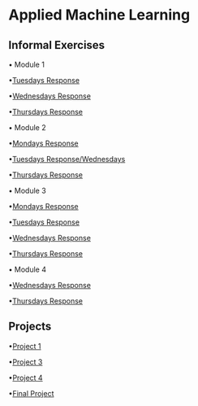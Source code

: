 # Applied Machine Learning

## Informal Exercises
• Module 1

•[Tuesdays Response](tues1.md)

•[Wednesdays Response](wed1.md)

•[Thursdays Response](https://amanroa.github.io/data310/thurs1.html)


• Module 2

•[Mondays Response](mon2.md)

•[Tuesdays Response/Wednesdays](tues2.md)

•[Thursdays Response](thurs2.md)


• Module 3

•[Mondays Response](mon3.md)

•[Tuesdays Response](tues3.md)

•[Wednesdays Response](wed3.md)

•[Thursdays Response](thurs3.md)


• Module 4


•[Wednesdays Response](wed4.md)

•[Thursdays Response](thurs4.md)


## Projects
•[Project 1](Project1.md) 

•[Project 3](Project3.md)

•[Project 4](Project4.md)

•[Final Project]()


